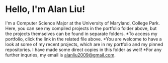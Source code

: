 # Hello, I'm Alan Liu!
I'm a Computer Science Major at the University of Maryland, College Park.
Here, you can see my compiled projects in the portfolio folder above, but the projects themselves can be found in separate folders.
*To access my portfolio, click the link in the related file above.
*You are welcome to have a look at some of my recent projects, which are in my portfolio and my pinned repositories. I have made some direct copies in this folder as well!
*For any further inquries, my email is alanliu2009@gmail.com.
